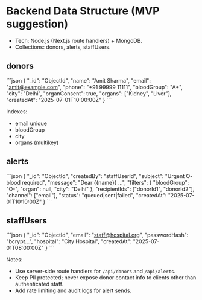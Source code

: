 # Backend Data Structure (MVP suggestion)

- Tech: Node.js (Next.js route handlers) + MongoDB.
- Collections: donors, alerts, staffUsers.

## donors
\`\`\`json
{
  "_id": "ObjectId",
  "name": "Amit Sharma",
  "email": "amit@example.com",
  "phone": "+91 99999 11111",
  "bloodGroup": "A+",
  "city": "Delhi",
  "organConsent": true,
  "organs": ["Kidney", "Liver"],
  "createdAt": "2025-07-01T10:00:00Z"
}
\`\`\`

Indexes:
- email unique
- bloodGroup
- city
- organs (multikey)

## alerts
\`\`\`json
{
  "_id": "ObjectId",
  "createdBy": "staffUserId",
  "subject": "Urgent O- blood required",
  "message": "Dear {{name}} ...",
  "filters": { "bloodGroup": "O-", "organ": null, "city": "Delhi" },
  "recipientIds": ["donorId1", "donorId2"],
  "channel": ["email"], 
  "status": "queued|sent|failed",
  "createdAt": "2025-07-01T10:10:00Z"
}
\`\`\`

## staffUsers
\`\`\`json
{
  "_id": "ObjectId",
  "email": "staff@hospital.org",
  "passwordHash": "bcrypt...",
  "hospital": "City Hospital",
  "createdAt": "2025-07-01T08:00:00Z"
}
\`\`\`

Notes:
- Use server-side route handlers for `/api/donors` and `/api/alerts`.
- Keep PII protected; never expose donor contact info to clients other than authenticated staff.
- Add rate limiting and audit logs for alert sends.
